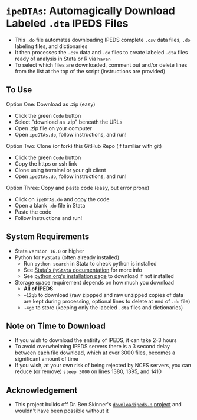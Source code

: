 # `ipeDTAs`: Automagically Download Labeled `.dta` IPEDS Files

- This `.do` file automates downloading IPEDS complete `.csv` data files, `.do` labeling files, and dictionaries
- It then processes the `.csv` data and `.do` files to create labeled `.dta` files ready of analysis in Stata or R via `haven`
- To select which files are downloaded, comment out and/or delete lines from the list at the top of the script (instructions are provided)

## To Use

Option One: Download as .zip (easy)
- Click the green `Code` button
- Select "download as .zip" beneath the URLs
- Open .zip file on your computer
- Open `ipeDTAs.do`, follow instructions, and run!

Option Two: Clone (or fork) this GitHub Repo (if familiar with git)
- Click the green `Code` button
- Copy the https or ssh link
- Clone using terminal or your git client
- Open `ipeDTAs.do`, follow instructions, and run! 

Option Three: Copy and paste code (easy, but error prone)
- Click on `ipeDTAs.do` and copy the code
- Open a blank `.do` file in Stata
- Paste the code
- Follow instructions and run!

## System Requirements

- Stata `version 16.0` or higher
- Python for `PyStata` (often already installed)
    - Run `python search` in Stata to check python is installed  
    - See [Stata's `PyStata` documentation](https://www.stata.com/manuals/ppystataintegration.pdf) for more info
    - See [python.org's installation page](https://www.python.org/downloads/) to download if not installed
- Storage space requirement depends on how much you download
    - **All of IPEDS**
    - `~12gb` to download (raw zippped and raw unzipped copies of data are kept during processing, optional lines to delete at end of `.do` file)
    - `~4gb` to store (keeping only the labeled `.dta` files and dictionaries)
 
## Note on Time to Download

- If you wish to download the entirity of IPEDS, it can take 2-3 hours
- To avoid overwhelming IPEDS servers there is a 3 second delay between each file download, which at over 3000 files, becomes a significant amount of time
- If you wish, at your own risk of being rejected by NCES servers, you can reduce (or remove) `sleep 3000` on lines 1380, 1395, and 1410

## Acknowledgement

- This project builds off Dr. Ben Skinner's [`downloadipeds.R` project](https://github.com/btskinner/downloadipeds) and wouldn't have been possible without it
